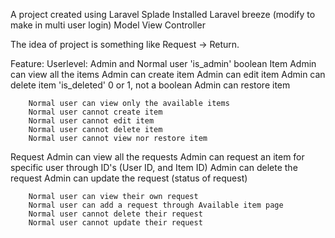A project created using Laravel Splade
    Installed Laravel breeze (modify to make in multi user login)
    Model View Controller

The idea of project is something like Request -> Return.

Feature:
    Userlevel:
        Admin and Normal user
        'is_admin' boolean
    Item
        Admin can view all the items
        Admin can create item
        Admin can edit item
        Admin can delete item
            'is_deleted' 0 or 1, not a boolean
        Admin can restore item
        
        Normal user can view only the available items
        Normal user cannot create item
        Normal user cannot edit item
        Normal user cannot delete item
        Normal user cannot view nor restore item
   Request
        Admin can view all the requests
        Admin can request an item for specific user through ID's (User ID, and Item ID)
        Admin can delete the request
        Admin can update the request (status of request)
        
        Normal user can view their own request
        Normal user can add a request through Available item page
        Normal user cannot delete their request
        Normal user cannot update their request
        


